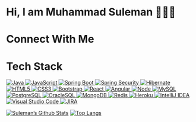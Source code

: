 # Hi, I am Muhammad Suleman 👨🏻‍💻 

# Connect With Me

# Tech Stack

<p align="left">
 <a href="#">
<img alt="Java" src="https://img.shields.io/badge/Java-ED8B00?style=for-the-badge&logo=openjdk&logoColor=white"/>
<img alt="JavaScript" src="https://img.shields.io/badge/JavaScript-F7DF1E?style=for-the-badge&logo=javascript&logoColor=black"/>
<img alt="Spring Boot" src="https://img.shields.io/badge/Spring-6DB33F?style=for-the-badge&logo=spring&logoColor=white"/>
<img alt="Spring Security" src="https://img.shields.io/badge/Spring_Security-6DB33F?style=for-the-badge&logo=Spring-Security&logoColor=white"/>
<img alt="Hibernate" src="https://img.shields.io/badge/Hibernate-59666C?style=for-the-badge&logo=Hibernate&logoColor=white"/>
<img alt="HTML5" src="https://img.shields.io/badge/HTML-239120?style=for-the-badge&logo=html5&logoColor=white"/>
<img alt="CSS3" src="https://img.shields.io/badge/CSS-239120?&style=for-the-badge&logo=css3&logoColor=white"/>
<img alt="Bootstrap" src="https://img.shields.io/badge/Bootstrap-563D7C?style=for-the-badge&logo=bootstrap&logoColor=white"/>
<img alt='React' src="https://img.shields.io/badge/React-20232A?style=for-the-badge&logo=react&logoColor=61DAFB"/>
<img alt='Angular' src="https://img.shields.io/badge/Angular-DD0031?style=for-the-badge&logo=angular&logoColor=white"/>
<img alt="Node" src="https://img.shields.io/badge/Node.js-43853D?style=for-the-badge&logo=node.js&logoColor=white"/>
<img alt='MySQL' src="https://img.shields.io/badge/MySQL-00000F?style=for-the-badge&logo=mysql&logoColor=white"/>   
<img alt='PostgreSQL' src="https://img.shields.io/badge/PostgreSQL-316192?style=for-the-badge&logo=postgresql&logoColor=white"/>
<img alt='OracleSQL' src="https://img.shields.io/badge/OracleSQL-OracleSQL?style=for-the-badge&logo=oracle&color=F80000"/>
<img alt='MongoDB' src="https://img.shields.io/badge/MongoDB-4EA94B?style=for-the-badge&logo=mongodb&logoColor=white"/>
<img alt='Redis' src="https://img.shields.io/badge/redis-%23DD0031.svg?&style=for-the-badge&logo=redis&logoColor=white"/>
<img alt='Heroku' src="https://img.shields.io/badge/Heroku-Heroku?style=for-the-badge&logo=heroku&color=430098"/>
<img alt='IntelliJ IDEA' src="https://img.shields.io/badge/IntelliJ_IDEA-000000.svg?style=for-the-badge&logo=intellij-idea&logoColor=white"/>
<img alt='Visual Studio Code' src="https://img.shields.io/badge/Visual_Studio_Code-0078D4?style=for-the-badge&logo=visual%20studio%20code&logoColor=white"/>
<img alt="JIRA" src="https://img.shields.io/badge/Jira-0052CC?style=for-the-badge&logo=Jira&logoColor=white"/>
 </a>
</p>

[![Suleman’s Github Stats](https://github-readme-stats.vercel.app/api?username=sulemantalpur6)](https://github.com/sulemantalpur6)
[![Top Langs](https://github-readme-stats.vercel.app/api/top-langs/?username=sulemantalpur6&layout=compact)](https://github.com/sulemantalpur6)

